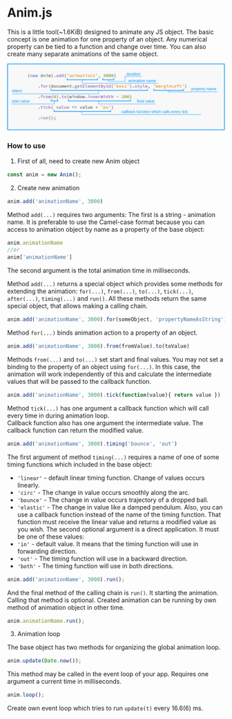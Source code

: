 Anim.js
==============

This is a little tool(~1.6KiB) designed to animate any JS object. The basic concept is one animation for one property of an object. Any numerical property can be tied to a function and change over time. You can also create many separate animations of the same object.

![screenshot](anim_cheat.png)

### How to use

1. First of all, need to create new Anim object

```javascript
const anim = new Anim(); 
```

2. Create new animation

```javascript
anim.add('animationName', 3000)
```
Method `add(...)` requires two arguments:
The first is a string - animation name. It is preferable to use the Camel-case format because you can access to animation object by name as a property of the base object:

```javascript
anim.animationName
//or
anim['animationName']
```
The second argument is the total animation time in milliseconds.


Method `add(...)` returns a special object which provides some methods for extending the animation: `for(...)`, `from(...)`, `to(...)`, `tick(...)`, `after(...)`, `timing(...)` and `run()`.
All these methods return the same special object, that allows making a calling chain.

```javascript
anim.add('animationName', 3000).for(someObject, 'propertyNameAsString')
```

Method `for(...)` binds animation action to a property of an object.


```javascript
anim.add('animationName', 3000).from(fromValue).to(toValue)
```

Methods `from(...)` and `to(...)` set start and final values. You may not set a binding to the property of an object using `for(...)`. In this case, the animation will work independently of this and calculate the intermediate values that will be passed to the callback function.


```javascript
anim.add('animationName', 3000).tick(function(value){ return value })
```

Method `tick(...)` has one argument a callback function which will call every time in during animation loop.  
Callback function also has one argument the intermediate value. The callback function can return the modified value.


```javascript
anim.add('animationName', 3000).timing('bounce', 'out')
```

The first argument of method `timing(...)` requires a name of one of some timing functions which included in the base object: 
* `'linear'` - default linear timing function. Change of values occurs linearly.
* `'circ'` - The change in value occurs smoothly along the arc. 
* `'bounce'` - The change in value occurs trajectory of a dropped ball.
* `'elastic'`  - The change in value like a damped pendulum.
Also, you can use a callback function instead of the name of the timing function. That function must receive the linear value and returns a modified value as you wish.
The second optional argument is a direct application. It must be one of these values:
* `'in'` - default value. It means that the timing function will use in forwarding direction.
* `'out'` - The timing function will use in a backward direction.
* `'both'` - The timing function will use in both directions.

```javascript
anim.add('animationName', 3000).run();
```

And the final method of the calling chain is `run()`. It starting the animation. Calling that method is optional. 
Created animation can be running by own method of animation object in other time.

```javascript
anim.animationName.run();
```


3. Animation loop

The base object has two methods for organizing the global animation loop.

```javascript
anim.update(Date.now());
```

This method may be called in the event loop of your app. Requires one argument a current time in milliseconds.

```javascript
anim.loop();
```
Create own event loop which tries to run `update(t)` every 16.6(6) ms.


